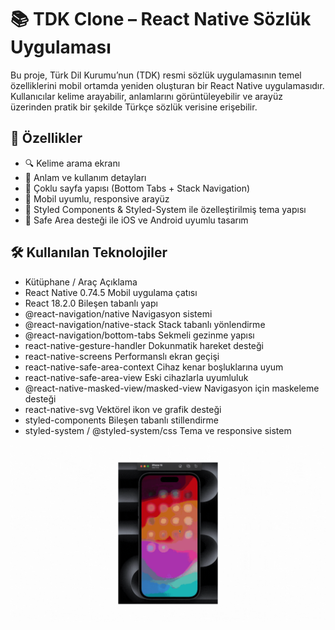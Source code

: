 # 📚 TDK Clone – React Native Sözlük Uygulaması

Bu proje, Türk Dil Kurumu’nun (TDK) resmi sözlük uygulamasının temel özelliklerini mobil ortamda yeniden oluşturan bir React Native uygulamasıdır. Kullanıcılar kelime arayabilir, anlamlarını görüntüleyebilir ve arayüz üzerinden pratik bir şekilde Türkçe sözlük verisine erişebilir.

## 🚀 Özellikler
- 🔍 Kelime arama ekranı
- 📖 Anlam ve kullanım detayları
- 📑 Çoklu sayfa yapısı (Bottom Tabs + Stack Navigation)
- 📱 Mobil uyumlu, responsive arayüz
- 🎨 Styled Components & Styled-System ile özelleştirilmiş tema yapısı
- 📐 Safe Area desteği ile iOS ve Android uyumlu tasarım

## 🛠️ Kullanılan Teknolojiler
- Kütüphane / Araç	Açıklama
- React Native 0.74.5	Mobil uygulama çatısı
- React 18.2.0	Bileşen tabanlı yapı
- @react-navigation/native	Navigasyon sistemi
- @react-navigation/native-stack	Stack tabanlı yönlendirme
- @react-navigation/bottom-tabs	Sekmeli gezinme yapısı
- react-native-gesture-handler	Dokunmatik hareket desteği
- react-native-screens	Performanslı ekran geçişi
- react-native-safe-area-context	Cihaz kenar boşluklarına uyum
- react-native-safe-area-view	Eski cihazlarla uyumluluk
- @react-native-masked-view/masked-view	Navigasyon için maskeleme desteği
- react-native-svg	Vektörel ikon ve grafik desteği
- styled-components	Bileşen tabanlı stillendirme
- styled-system / @styled-system/css	Tema ve responsive sistem

<img src='tdk.gif' />
